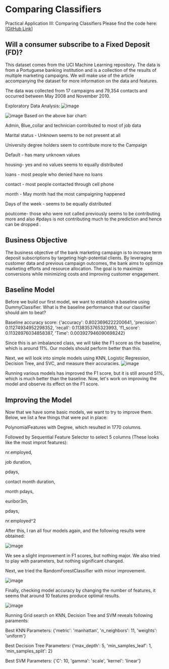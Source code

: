 
# Comparing Classifiers
Practical Application III: Comparing Classifiers
Please find the code here: [[GitHub Link](https://github.com/MRiDeb/ComparingClassifiers/blob/main/prompt_III.ipynb)]

## Will a consumer subscribe to a Fixed Deposit (FD)?
This dataset comes from the UCI Machine Learning repository. The data is from a Portuguese banking institution and is a collection of the results of multiple marketing campaigns. We will make use of the article accompanying the dataset for more information on the data and features.

The data was collected from 17 campaigns and 79,354 contacts and occurred between May 2008 and November 2010.



Exploratory Data Analysis:
![image](https://github.com/user-attachments/assets/77886af6-8eea-4597-b9f0-ec36220e733e)

![image](https://github.com/user-attachments/assets/ac5aa9a1-c146-461a-aa63-aba97015f9c4)
Based on the above bar chart:

Admin, Blue_collar and technician contributed to most of job data

Marital status - Unknown seems to be not present at all

University degree holders seem to contribute more to the Campaign

Default - has many unknown values

housing- yes and no values seems to equally distributed

loans - most people who denied have no loans

contact -  most people contacted through cell phone

month - May month had the most campaigning happened

Days of the week - seems to be equally distributed

poutcome- those who were not called previously seems to be contributing more and also #pdays is not contributing much to the prediction and hence can be dropped .

## Business Objective 
The business objective of the bank marketing campaign is to increase term deposit subscriptions by targeting high-potential clients. By leveraging customer data and previous campaign outcomes, the bank aims to optimize marketing efforts and resource allocation. The goal is to maximize conversions while minimizing costs and improving customer engagement.

## Baseline Model
Before we build our first model, we want to establish a baseline using DummyClassifier. What is the baseline performance that our classifier should aim to beat?

Baseline accuracy score:
{'accuracy': 0.8023696222200641, 'precision': 0.11274934952298352, 'recall': 0.1138353765323993, 'f1_score': 0.11328976034858387, 'Time': 0.003927946090698242}

Since this is an imbalanced class, we will take the F1 score as the baseline, which is around 11%. Our models should perform better than this.

Next, we will look into simple models using KNN, Logistic Regression, Decision Tree, and SVC, and measure their accuracies.
![image](https://github.com/user-attachments/assets/3c771791-eb9b-429f-90ba-dae1a7750f9a)




Running various models has improved the F1 score, but it is still around 51%, which is much better than the baseline. Now, let's work on improving the model and observe its effect on the F1 score.

## Improving the Model
Now that we have some basic models, we want to try to improve them. Below, we list a few things that were put in place:

PolynomialFeatures with Degree, which resulted in 1770 columns.

Followed by Sequential Feature Selector to select 5 columns (These looks like the most improt features):

nr.employed, 

job duration, 

pdays, 

contact month duration, 

month pdays, 

euribor3m, 

pdays, 

nr.employed^2

After this, I ran all four models again, and the following results were obtained:

![image](https://github.com/user-attachments/assets/708218e2-3bca-4e5b-bb90-bd9bf89e99fc)


We see a slight improvement in F1 scores, but nothing major. We also tried to play with parameters, but nothing significant changed.

Next, we tried the RandomForestClassifier with minor improvement.

![image](https://github.com/user-attachments/assets/feccd75d-8b8f-4acf-84cc-5ada0bedd187)


Finally, checking model accuracy by changing the number of features, it seems that around 10 features produce optimal results.

![image](https://github.com/user-attachments/assets/c5691740-968b-4046-b0c7-91a8533c4980)


Running Grid search on KNN, Decision Tree and SVM reveals following paraments:

Best KNN Parameters: {'metric': 'manhattan', 'n_neighbors': 11, 'weights': 'uniform'}

Best Decision Tree Parameters: {'max_depth': 5, 'min_samples_leaf': 1, 'min_samples_split': 2}

Best SVM Parameters: {'C': 10, 'gamma': 'scale', 'kernel': 'linear'}


